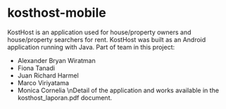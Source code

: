 # kosthost-mobile
KostHost is an application used for house/property owners and house/property searchers for rent. KostHost was built as an Android application running with Java.
Part of team in this project:
- Alexander Bryan Wiratman
- Fiona Tanadi
- Juan Richard Harmel
- Marco Viriyatama
- Monica Cornelia
\nDetail of the application and works available in the kosthost_laporan.pdf document.
